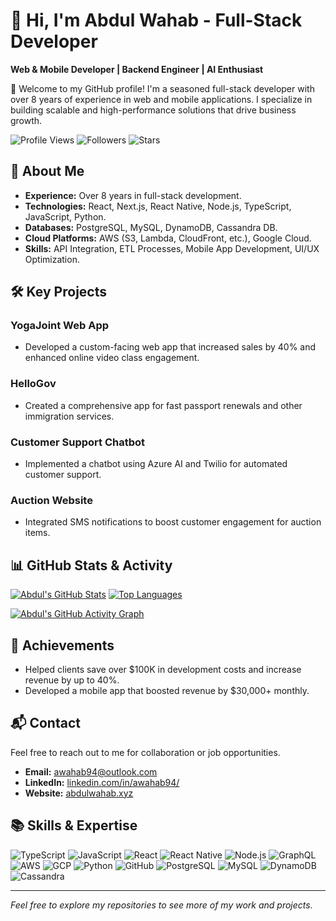 # 👋 Hi, I'm Abdul Wahab - Full-Stack Developer

**Web & Mobile Developer | Backend Engineer | AI Enthusiast**

🌟 Welcome to my GitHub profile! I'm a seasoned full-stack developer with over 8 years of experience in web and mobile applications. I specialize in building scalable and high-performance solutions that drive business growth.

![Profile Views](https://komarev.com/ghpvc/?username=awahab94&color=brightgreen) 
![Followers](https://img.shields.io/github/followers/awahab94?label=Followers&style=social) 
![Stars](https://img.shields.io/github/stars/awahab94?label=Stars&style=social)

## 🚀 About Me

- **Experience:** Over 8 years in full-stack development.
- **Technologies:** React, Next.js, React Native, Node.js, TypeScript, JavaScript, Python.
- **Databases:** PostgreSQL, MySQL, DynamoDB, Cassandra DB.
- **Cloud Platforms:** AWS (S3, Lambda, CloudFront, etc.), Google Cloud.
- **Skills:** API Integration, ETL Processes, Mobile App Development, UI/UX Optimization.

## 🛠 Key Projects

### YogaJoint Web App
- Developed a custom-facing web app that increased sales by 40% and enhanced online video class engagement.

### HelloGov
- Created a comprehensive app for fast passport renewals and other immigration services.

### Customer Support Chatbot
- Implemented a chatbot using Azure AI and Twilio for automated customer support.

### Auction Website
- Integrated SMS notifications to boost customer engagement for auction items.

## 📊 GitHub Stats & Activity

[![Abdul's GitHub Stats](https://github-readme-stats.vercel.app/api?username=awahab94&show_icons=true&theme=radical)](https://github.com/awahab994)
[![Top Languages](https://github-readme-stats.vercel.app/api/top-langs/?username=awahab94&layout=compact&theme=radical)](https://github.com/awahab994)

[![Abdul's GitHub Activity Graph](https://github-readme-activity-graph.vercel.app/graph?username=awahab94&bg_color=000000&color=9e4c98&line=9e4c98&point=403d3d&area=true&hide_border=true)](https://github.com/ashutosh00710/github-readme-activity-graph)

## 🌟 Achievements

- Helped clients save over $100K in development costs and increase revenue by up to 40%.
- Developed a mobile app that boosted revenue by $30,000+ monthly.

## 📬 Contact

Feel free to reach out to me for collaboration or job opportunities.

- **Email:** [awahab94@outlook.com](mailto:awahab94@outlook.com)
- **LinkedIn:** [linkedin.com/in/awahab94/](https://www.linkedin.com/in/awahab94/)
- **Website:** [abdulwahab.xyz](https://abdulwahab.xyz)

## 📚 Skills & Expertise

![TypeScript](https://img.shields.io/badge/TypeScript-3178C6?style=flat-square&logo=typescript&logoColor=white)
![JavaScript](https://img.shields.io/badge/JavaScript-F7DF1E?style=flat-square&logo=javascript&logoColor=black)
![React](https://img.shields.io/badge/React-61DAFB?style=flat-square&logo=react&logoColor=black)
![React Native](https://img.shields.io/badge/React%20Native-20232A?style=flat-square&logo=react&logoColor=61DAFB)
![Node.js](https://img.shields.io/badge/Node.js-339933?style=flat-square&logo=node.js&logoColor=white)
![GraphQL](https://img.shields.io/badge/GraphQL-E10098?style=flat-square&logo=graphql&logoColor=white)
![AWS](https://img.shields.io/badge/AWS-232F3E?style=flat-square&logo=amazon-aws&logoColor=white)
![GCP](https://img.shields.io/badge/GCP-4285F4?style=flat-square&logo=google-cloud&logoColor=white)
![Python](https://img.shields.io/badge/Python-3776AB?style=flat-square&logo=python&logoColor=white)
![GitHub](https://img.shields.io/badge/GitHub-181717?style=flat-square&logo=github&logoColor=white)
![PostgreSQL](https://img.shields.io/badge/PostgreSQL-336791?style=flat-square&logo=postgresql&logoColor=white)
![MySQL](https://img.shields.io/badge/MySQL-4479A1?style=flat-square&logo=mysql&logoColor=white)
![DynamoDB](https://img.shields.io/badge/DynamoDB-4053D6?style=flat-square&logo=amazon-dynamodb&logoColor=white)
![Cassandra](https://img.shields.io/badge/Cassandra-1287B1?style=flat-square&logo=apache-cassandra&logoColor=white)

---

*Feel free to explore my repositories to see more of my work and projects.*

